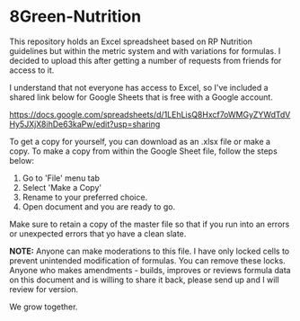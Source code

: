 # 8Green-Nutrition

This repository holds an Excel spreadsheet based on RP Nutrition guidelines but within the metric system and with variations for formulas. I decided to upload this after getting a number of requests from friends for access to it.

I understand that not everyone has access to Excel, so I've included a shared link below for Google Sheets that is free with a Google account.

https://docs.google.com/spreadsheets/d/1LEhLisQ8Hxcf7oWMGyZYWdTdVHy5JXjX8ihDe63kaPw/edit?usp=sharing

To get a copy for yourself, you can download as an .xlsx file or make a copy. To make a copy from within the Google Sheet file, follow the steps below:

1. Go to 'File' menu tab
2. Select 'Make a Copy'
3. Rename to your preferred choice.
4. Open document and you are ready to go.

Make sure to retain a copy of the master file so that if you run into an errors or unexpected errors that yo have a clean slate.

<b>NOTE:</b> 
Anyone can make moderations to this file. I have only locked cells to prevent unintended modification of formulas. You can remove these locks. Anyone who makes amendments - builds, improves or reviews formula data on this document and is willing to share it back, please send up and I will review for version. 

We grow together.
